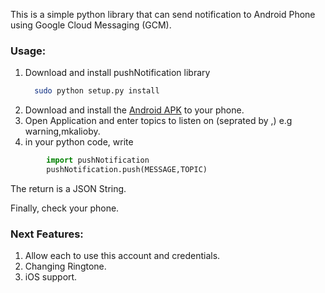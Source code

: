 This is a simple python library that can send notification to Android Phone using Google Cloud Messaging (GCM).

### Usage:

1. Download and install pushNotification library 
    ```sh
      sudo python setup.py install
      ```
2. Download and install the [Android APK](https://github.com/mkalioby/Python_Notifications/blob/master/Applications/Android/Notifier.apk) to your phone.
3. Open Application and enter topics to listen on (seprated by ,) e.g warning,mkalioby.
4. in your python code, write 
```python
        import pushNotification
        pushNotification.push(MESSAGE,TOPIC)
```
The return is a JSON String.

Finally, check your phone.

###  Next Features:
1. Allow each to use this account and credentials.
2. Changing Ringtone.
3. iOS support. 
	
